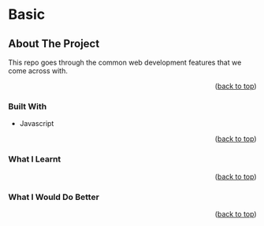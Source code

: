 # Basic


<!-- ABOUT THE PROJECT -->
## About The Project

This repo goes through the common web development features that we come across with.

<p align="right">(<a href="#top">back to top</a>)</p>

### Built With

* Javascript

<p align="right">(<a href="#top">back to top</a>)</p>


### What I Learnt

<p align="right">(<a href="#top">back to top</a>)</p>


### What I Would Do Better

<p align="right">(<a href="#top">back to top</a>)</p>
